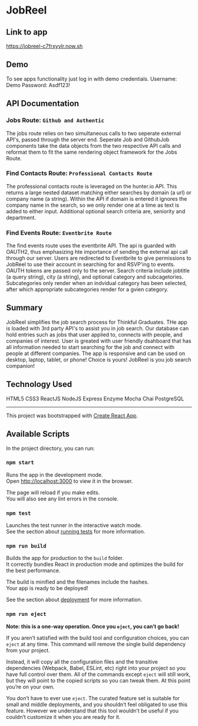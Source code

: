 # JobReel

## Link to app

https://jobreel-c7frxyvlr.now.sh

## Demo

To see apps functionality just log in with demo credentials.
Username: Demo
Password: Asdf123!

## API Documentation

### Jobs Route: `Github and Authentic`

The jobs route relies on two simultaneous calls to two seperate external API's, passed through the server end. Seperate Job and GithubJob components take the data objects from the two respective API calls and reformat them to fit the same rendering object framework for the Jobs Route.

### Find Contacts Route: `Professional Contacts Route`

The professional contacts route is leveraged on the hunter.io API. This returns a large nested dataset matching either searches by domain (a url) or company name (a string). Within the API if domain is entered it ignores the company name in the search, so we only render one at a time as text is added to either input. Additional optional search criteria are, seniority and department. 

### Find Events Route: `Eventbrite Route`

The find events route uses the eventbrite API. The api is guarded with OAUTH2, thus emphasizing hte importance of sending the external api call through our server. Users are redirected to Eventbrite to give permissions to JobReel to use their account in searching for and RSVP'ing to events. OAUTH tokens are passed only to the server. Search criteria include jobtitle (a query string), city (a string), and optional category and subcagetories. Subcategories only render  when an indvidual category has been selected, after which appropriate subcategories render for a gvien category. 

## Summary

JobReel simplifies the job search process for Thinkful Graduates. THe app is loaded with 3rd party API's to assist you in job search. Our database can hold entries such as jobs that user applied to, connects with people, and companies of interest. User is greated with user friendly dsahboard that has all information needed to start searching for the job and connect with people at different companies. The app is responsive and can be used on desktop, laptop, tablet, or phone! Choice is yours! JobReel is you job search companion!

## Technology Used

HTML5
CSS3
ReactJS
NodeJS
Express
Enzyme
Mocha
Chai
PostgreSQL







________________________________________________________________________________________________________________________________________

This project was bootstrapped with [Create React App](https://github.com/facebook/create-react-app).

## Available Scripts

In the project directory, you can run:

### `npm start`

Runs the app in the development mode.<br>
Open [http://localhost:3000](http://localhost:3000) to view it in the browser.

The page will reload if you make edits.<br>
You will also see any lint errors in the console.

### `npm test`

Launches the test runner in the interactive watch mode.<br>
See the section about [running tests](https://facebook.github.io/create-react-app/docs/running-tests) for more information.

### `npm run build`

Builds the app for production to the `build` folder.<br>
It correctly bundles React in production mode and optimizes the build for the best performance.

The build is minified and the filenames include the hashes.<br>
Your app is ready to be deployed!

See the section about [deployment](https://facebook.github.io/create-react-app/docs/deployment) for more information.

### `npm run eject`

**Note: this is a one-way operation. Once you `eject`, you can’t go back!**

If you aren’t satisfied with the build tool and configuration choices, you can `eject` at any time. This command will remove the single build dependency from your project.

Instead, it will copy all the configuration files and the transitive dependencies (Webpack, Babel, ESLint, etc) right into your project so you have full control over them. All of the commands except `eject` will still work, but they will point to the copied scripts so you can tweak them. At this point you’re on your own.

You don’t have to ever use `eject`. The curated feature set is suitable for small and middle deployments, and you shouldn’t feel obligated to use this feature. However we understand that this tool wouldn’t be useful if you couldn’t customize it when you are ready for it.
